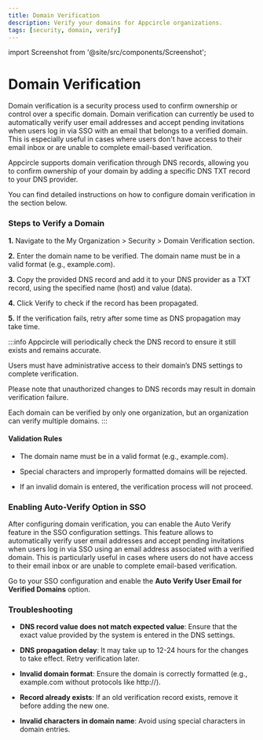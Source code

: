 ```yaml
---
title: Domain Verification
description: Verify your domains for Appcircle organizations.
tags: [security, domain, verify]
---
```


import Screenshot from '@site/src/components/Screenshot';

# Domain Verification

Domain verification is a security process used to confirm ownership or control over a specific domain. Domain verification can currently be used to automatically verify user email addresses and accept pending invitations when users log in via SSO with an email that belongs to a verified domain. This is especially useful in cases where users don't have access to their email inbox or are unable to complete email-based verification.

Appcircle supports domain verification through DNS records, allowing you to confirm ownership of your domain by adding a specific DNS TXT record to your DNS provider. 

You can find detailed instructions on how to configure domain verification in the section below.

### Steps to Verify a Domain

**1.** Navigate to the My Organization > Security > Domain Verification section.

<Screenshot url='https://cdn.appcircle.io/docs/assets/BE5770-verify8.png' />

**2.** Enter the domain name to be verified. The domain name must be in a valid format (e.g., example.com).

<Screenshot url='https://cdn.appcircle.io/docs/assets/BE5770-verify2.png' />

**3.** Copy the provided DNS record and add it to your DNS provider as a TXT record, using the specified name (host) and value (data).

<Screenshot url='https://cdn.appcircle.io/docs/assets/BE5770-verify3.png' />

**4.** Click Verify to check if the record has been propagated.

<Screenshot url='https://cdn.appcircle.io/docs/assets/BE5770-verify4.png' />

**5.** If the verification fails, retry after some time as DNS propagation may take time.

<Screenshot url='https://cdn.appcircle.io/docs/assets/BE5770-verify5.png' />

:::info
Appcircle will periodically check the DNS record to ensure it still exists and remains accurate.

Users must have administrative access to their domain’s DNS settings to complete verification.

Please note that unauthorized changes to DNS records may result in domain verification failure.

Each domain can be verified by only one organization, but an organization can verify multiple domains.
:::

#### Validation Rules

- The domain name must be in a valid format (e.g., example.com).

- Special characters and improperly formatted domains will be rejected.

- If an invalid domain is entered, the verification process will not proceed.

### Enabling Auto-Verify Option in SSO

After configuring domain verification, you can enable the Auto Verify feature in the SSO configuration settings. This feature allows to automatically verify user email addresses and accept pending invitations when users log in via SSO using an email address associated with a verified domain. This is particularly useful in cases where users do not have access to their email inbox or are unable to complete email-based verification.

Go to your SSO configuration and enable the **Auto Verify User Email for Verified Domains** option.

<Screenshot url='https://cdn.appcircle.io/docs/assets/BE5770-verify6.png' />

### Troubleshooting

- **DNS record value does not match expected value**: Ensure that the exact value provided by the system is entered in the DNS settings.

- **DNS propagation delay**: It may take up to 12-24 hours for the changes to take effect. Retry verification later.

- **Invalid domain format**: Ensure the domain is correctly formatted (e.g., example.com without protocols like http://).

- **Record already exists**: If an old verification record exists, remove it before adding the new one.

- **Invalid characters in domain name**: Avoid using special characters in domain entries.